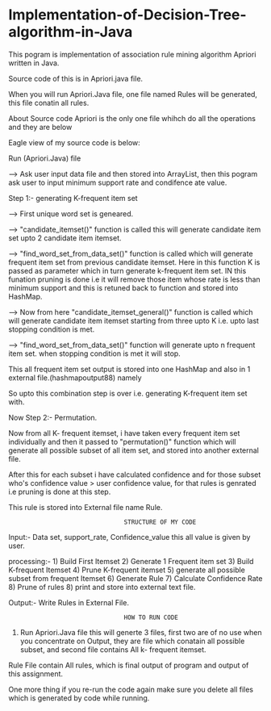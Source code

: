 # Implementation-of-Decision-Tree-algorithm-in-Java

This pogram is implementation of association rule mining algorithm Apriori written in Java.

Source code of this is in Apriori.java file.

When you will run Apriori.Java file, one file named Rules will be generated, this file conatin all rules.


About Source code
Apriori  is the only one file whihch do all the operations and they are below

Eagle view of my source code is below:

Run (Apriori.Java) file

--> Ask user input data file and then stored into ArrayList, then this pogram ask user to input minimum support rate and condifence ate value.

Step 1:- generating K-frequent item set

--> First unique word set is geneared.

--> "candidate_itemset()" function is called this will generate candidate item set upto 2 candidate item itemset. 

--> "find_word_set_from_data_set()" function is called which will generate frequent item set from previous candidate itemset. Here in this function K is passed as parameter which in turn generate k-frequent item set. IN this funation pruning is done i.e it will remove those item whose rate is less than minimum support and this is retuned back to function and stored into HashMap.


--> Now from here "candidate_itemset_general()" function is called which will generate candidate item itemset starting from three upto K i.e. upto last stopping condition is met.

--> "find_word_set_from_data_set()" function will generate upto n frequent item set. when stopping condition is met it will stop.

This all frequent item set output is stored into one HashMap and also in 1 external file.(hashmapoutput88) namely

So upto this combination step is over i.e. generating K-frequent item set with.


Now Step 2:- Permutation. 


Now from all K- frequent itemset, i have taken every frequent item set individually and then it passed to "permutation()" function which will generate all possible subset of all item set, and stored into another external file.

After this for each subset i have calculated confidence and for those subset who's confidence value > user confidence value, for that rules is genrated i.e pruning is done at this step.

This rule is stored into External file name Rule.


													
									STRUCTURE OF MY CODE
													
													
Input:- Data set, support_rate, Confidence_value  this all value is given by user.

processing:- 1) Build First Itemset
			 2)	Generate 1 Frequent item set
			 3) Build K-frequent Itemset
			 4) Prune K-frequent itemset
			 5) generate all possible subset from frequent Itemset
			 6) Generate Rule
			 7) Calculate Confidence Rate
			 8) Prune of rules
			 8) print and store into external text file.

Output:- Write Rules in External File.


					
									HOW TO RUN CODE
													
1) Run Apriori.Java file 
this will generte 3 files, first two are of no use when you concentrate on Output, they are file which conatain all possible subset, and second file contains All k- frequent itemset.

Rule File contain All rules, which is final output of program and output of this assignment. 

One more thing if you re-run the code again make sure you delete all files which is generated by code while running.
